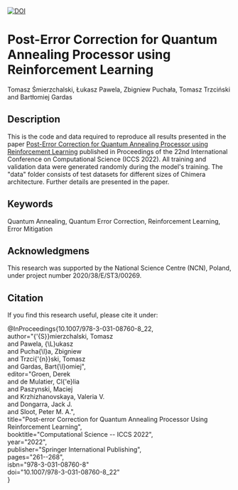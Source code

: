 [![DOI](https://zenodo.org/badge/DOI/10.5281/zenodo.10074900.svg)](https://doi.org/10.5281/zenodo.10074900)
# Post-Error Correction for Quantum Annealing Processor using Reinforcement Learning
Tomasz Śmierzchalski, Łukasz Pawela, Zbigniew Puchała, Tomasz Trzciński and Bartłomiej Gardas

## Description
This is the code and data required to reproduce all results presented in the paper [Post-Error Correction for Quantum Annealing Processor using Reinforcement Learning](https://www.iccs-meeting.org/archive/iccs2022/papers/133530246.pdf) published in Proceedings of the 22nd International Conference on Computational Science (ICCS 2022). 
All training and validation data were generated randomly during the model's training. The "data" folder consists of test datasets for different sizes of Chimera architecture. Further details are presented in the paper.

## Keywords
Quantum Annealing, Quantum Error Correction, Reinforcement Learning, Error Mitigation

## Acknowledgmens
This research was supported by the National Science Centre (NCN), Poland, under project number 2020/38/E/ST3/00269.

## Citation
If you find this research useful, please cite it under:

@InProceedings{10.1007/978-3-031-08760-8_22,   
 author="{\'{S}}mierzchalski, Tomasz     
        and Pawela, {\L}ukasz    
        and Pucha{\l}a, Zbigniew    
        and Trzci{\'{n}}ski, Tomasz    
        and Gardas, Bart{\l}omiej",    
 editor="Groen, Derek    
        and de Mulatier, Cl{\'e}lia    
        and Paszynski, Maciej    
        and Krzhizhanovskaya, Valeria V.    
        and Dongarra, Jack J.    
        and Sloot, Peter M. A.",    
 title="Post-error Correction for Quantum Annealing Processor Using Reinforcement Learning",    
 booktitle="Computational Science -- ICCS 2022",    
 year="2022",    
 publisher="Springer International Publishing",    
 pages="261--268",   
 isbn="978-3-031-08760-8"   
 doi="10.1007/978-3-031-08760-8_22"   
}
